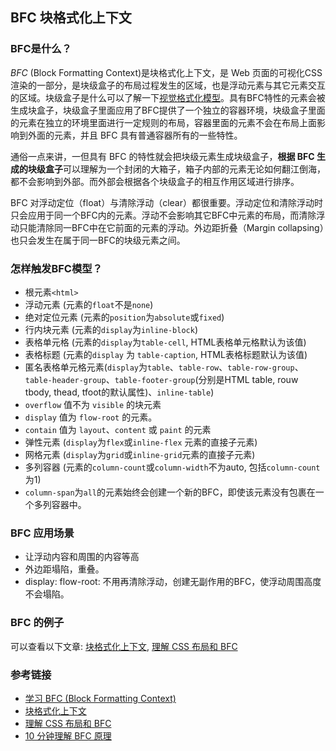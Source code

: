 ## BFC 块格式化上下文

### BFC是什么？

<dfn>BFC</dfn> (Block Formatting Context)是块格式化上下文，是 Web 页面的可视化CSS渲染的一部分，是块级盒子的布局过程发生的区域，也是浮动元素与其它元素交互的区域。块级盒子是什么可以了解一下[视觉格式化模型](./CSSKnowledge/视觉格式化模型.md)。具有BFC特性的元素会被生成块盒子，块级盒子里面应用了BFC提供了一个独立的容器环境，块级盒子里面的元素在独立的环境里面进行一定规则的布局，容器里面的元素不会在布局上面影响到外面的元素，并且 BFC 具有普通容器所有的一些特性。

通俗一点来讲，一但具有 BFC 的特性就会把块级元素生成块级盒子，**根据 BFC 生成的块级盒子**可以理解为一个封闭的大箱子，箱子内部的元素无论如何翻江倒海，都不会影响到外部。而外部会根据各个块级盒子的相互作用区域进行排序。

BFC 对浮动定位（float）与清除浮动（clear）都很重要。浮动定位和清除浮动时只会应用于同一个BFC内的元素。浮动不会影响其它BFC中元素的布局，而清除浮动只能清除同一BFC中在它前面的元素的浮动。外边距折叠（Margin collapsing）也只会发生在属于同一BFC的块级元素之间。

### 怎样触发BFC模型？
- 根元素`<html>`
- 浮动元素 (元素的`float`不是`none`)
- 绝对定位元素 (元素的`position`为`absolute`或`fixed`)
- 行内块元素 (元素的`display`为`inline-block`)
- 表格单元格 (元素的`display`为`table-cell`, HTML表格单元格默认为该值)
- 表格标题 (元素的`display` 为 `table-caption`, HTML表格标题默认为该值)
- 匿名表格单元格元素(`display`为`table`、`table-row`、`table-row-group`、`table-header-group`、`table-footer-group`(分别是HTML table, rouw tbody, thead, tfoot的默认属性)、`inline-table`)
- `overflow` 值不为 `visible` 的块元素
- `display` 值为 `flow-root` 的元素。
- `contain` 值为 `layout`、`content` 或 `paint` 的元素
- 弹性元素 (`display`为`flex`或`inline-flex` 元素的直接子元素)
- 网格元素 (`display`为`grid`或`inline-grid`元素的直接子元素)
- 多列容器 (元素的`column-count`或`column-width`不为auto, 包括`column-count`为1)
- `column-span`为`all`的元素始终会创建一个新的BFC，即使该元素没有包裹在一个多列容器中。


### BFC 应用场景

- 让浮动内容和周围的内容等高
- 外边距塌陷，重叠。
- display: flow-root: 不用再清除浮动，创建无副作用的BFC，使浮动周围高度不会塌陷。


### BFC 的例子
可以查看以下文章: 
[块格式化上下文](https://developer.mozilla.org/zh-CN/docs/Web/Guide/CSS/Block_formatting_context), [理解 CSS 布局和 BFC](https://segmentfault.com/a/1190000018677177)


### 参考链接

- [学习 BFC (Block Formatting Context)](https://juejin.im/post/59b73d5bf265da064618731d#heading-10)
- [块格式化上下文](https://developer.mozilla.org/zh-CN/docs/Web/Guide/CSS/Block_formatting_context)
- [理解 CSS 布局和 BFC](https://segmentfault.com/a/1190000018677177)
- [10 分钟理解 BFC 原理](https://zhuanlan.zhihu.com/p/25321647)